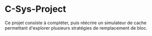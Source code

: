 # C-Sys-Project
Ce projet consiste à compléter, puis réécrire un simulateur de cache permettant d'explorer plusieurs stratégies de remplacement de bloc.
